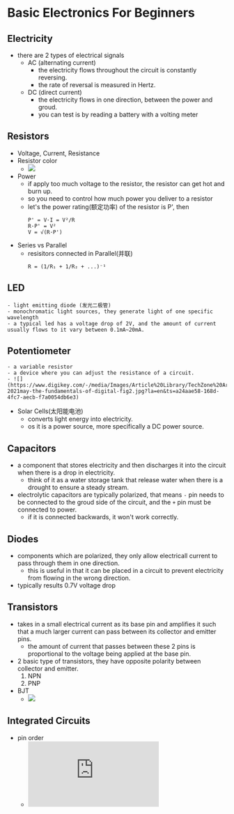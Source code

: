 

# Basic Electronics For Beginners

## Electricity

- there are 2 types of electrical signals
    - AC (alternating current)
        - the electricity flows throughout the circuit is constantly reversing.
        - the rate of reversal is measured in Hertz.
    - DC (direct current)
        - the electricity flows in one direction, between the power and groud.
        - you can test is by reading a battery with a volting meter


## Resistors

- Voltage, Current, Resistance
- Resistor color
    - ![](https://www.circuits-diy.com/wp-content/uploads/2019/08/how-to-read-resistor-values.png)
- Power
    - if apply too much voltage to the resistor,  the resistor can get hot and burn up.
    - so you need to control how much power you deliver to a resistor
    - let's the power rating(额定功率) of the resistor is P', then
        ```
        P' = V·I = V²/R
        R·P' = V²
        V = √(R·P') 
        ```
- Series vs Parallel
    - resisitors connected in Parallel(并联)
        ```
        R = (1/R₁ + 1/R₂ + ...)⁻¹
        ```
## LED
    - light emitting diode (发光二极管)
    - monochromatic light sources, they generate light of one specific wavelength
    - a typical led has a voltage drop of 2V, and the amount of current usually flows to it vary between 0.1mA~20mA.

## Potentiometer
    - a variable resistor
    - a device where you can adjust the resistance of a circuit.
    - ![](https://www.digikey.com/-/media/Images/Article%20Library/TechZone%20Articles/2021/May/The%20Fundamentals%20of%20Digital%20Potentiometers%20and%20How%20to%20Use%20Them/article-2021may-the-fundamentals-of-digital-fig2.jpg?la=en&ts=a24aae58-168d-4fc7-aecb-f7a0054db6e3)

- Solar Cells(太阳能电池)
    - converts light energy into electricity.
    - os it is a power source, more specifically  a DC power source.


## Capacitors

- a component that stores electricity and then discharges it into the circuit when there is a drop in electricity.
    - think of it as a water storage tank that release water when there is a drought to ensure a steady stream.
- electrolytic capacitors are typically polarized, that means `-` pin needs to be connected to the groud side of the circuit, and the `+` pin must be connected to power. 
    - if it is connected backwards, it won't work correctly.


## Diodes

- components which are polarized, they only allow electricall current to pass through them in one direction.
    - this is useful in that it can be placed in a circuit to prevent electricity from flowing in the wrong direction.
- typically results 0.7V voltage drop


## Transistors

- takes in a small electrical current as its base pin and amplifies it such that a much larger current can pass between its collector and emitter pins.
    - the amount of current that passes between these 2 pins is proportional to the voltage being applied at the base pin.
- 2 basic type of transistors, they have opposite polarity between collector and emitter.
    1. NPN
    2. PNP
- BJT
    - ![](https://i0.wp.com/ettron.com/wp-content/uploads/2020/07/image-1.jpg?resize=333%2C281&ssl=1)

## Integrated Circuits

- pin order
    - ![](http://www.mobilecellphonerepairing.com/counting-legs-or-pins-of-ic.html)


